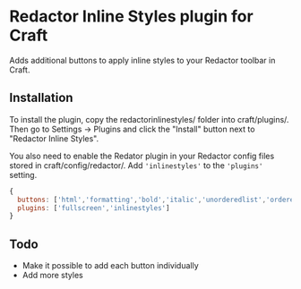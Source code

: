 # Redactor Inline Styles plugin for Craft

Adds additional buttons to apply inline styles to your Redactor toolbar in Craft.

## Installation

To install the plugin, copy the redactorinlinestyles/ folder into craft/plugins/. Then go to Settings → Plugins and click the "Install" button next to "Redactor Inline Styles".

You also need to enable the Redator plugin in your Redactor config files stored in craft/config/redactor/. Add `'inlinestyles'` to the `'plugins'` setting.

```javascript
{
  buttons: ['html','formatting','bold','italic','unorderedlist','orderedlist','link','image','video'],
  plugins: ['fullscreen','inlinestyles']
}
```

## Todo

- Make it possible to add each button individually
- Add more styles
